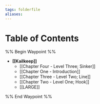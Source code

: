 ```yaml
---
tags: folderfile
aliases:
---
```


# Table of Contents
%% Begin Waypoint %%
- **[[Kailkeep]]**
	- [[Chapter Four - Level Three; Sinker]]
	- [[Chapter One - Introduction]]
	- [[Chapter Three - Level Two; Line]]
	- [[Chapter Two - Level One; Hook]]
	- [[LARGE]]

%% End Waypoint %%
